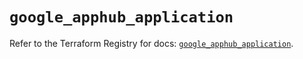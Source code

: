 # `google_apphub_application`

Refer to the Terraform Registry for docs: [`google_apphub_application`](https://registry.terraform.io/providers/hashicorp/google/6.45.0/docs/resources/apphub_application).
